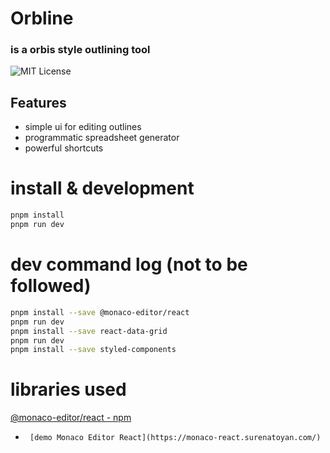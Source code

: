 # Orbline
### is a orbis style outlining tool
![MIT License](https://img.shields.io/badge/license-MIT-blue.svg)
## Features
- simple ui for editing outlines
- programmatic  spreadsheet generator
- powerful shortcuts

# install & development
```bash
pnpm install
pnpm run dev
```


# dev command log  (not to be followed)
```bash
pnpm install --save @monaco-editor/react
pnpm run dev
pnpm install --save react-data-grid
pnpm run dev
pnpm install --save styled-components
```


# libraries used
[@monaco-editor/react - npm](https://www.npmjs.com/package/@monaco-editor/react)
-      [demo Monaco Editor React](https://monaco-react.surenatoyan.com/)